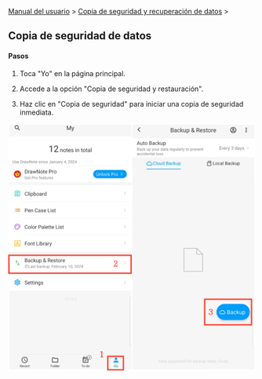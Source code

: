 [Manual del usuario](/dragonnest/drawnote/manual/es) > [Copia de seguridad y recuperación de datos](/dragonnest/drawnote/manual/es/data_backup_and_recovery) >

Copia de seguridad de datos
---
#### Pasos

1. Toca "Yo" en la página principal.

2. Accede a la opción "Copia de seguridad y restauración".

3. Haz clic en "Copia de seguridad" para iniciar una copia de seguridad inmediata.

![Copia de seguridad de datos](imgs/data_backup.png)